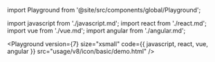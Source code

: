 import Playground from '@site/src/components/global/Playground';

import javascript from './javascript.md';
import react from './react.md';
import vue from './vue.md';
import angular from './angular.md';

<Playground version={7} size="xsmall" code={{ javascript, react, vue, angular }} src="usage/v8/icon/basic/demo.html" />
